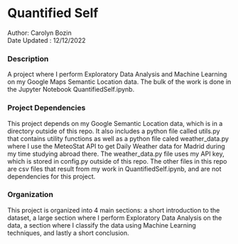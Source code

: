 # Quantified Self  
Author: Carolyn Bozin  
Date Updated : 12/12/2022

### Description
A project where I perform Exploratory Data Analysis and Machine Learning on my Google Maps Semantic Location data. The bulk of the work is done in the Jupyter Notebook QuantifiedSelf.ipynb.

### Project Dependencies
This project depends on my Google Semantic Location data, which is in a directory outside of this repo. It also includes a python file called utils.py that contains utility functions as well as a python file caled weather_data.py where I use the MeteoStat API to get Daily Weather data for Madrid during my time studying abroad there. The weather_data.py file uses my API key, which is stored in config.py outside of this repo. The other files in this repo are csv files that result from my work in QuantifiedSelf.ipynb, and are not dependencies for this project. 

### Organization  
This project is organized into 4 main sections: a short introduction to the dataset, a large section where I perform Exploratory Data Analysis on the data, a section where I classify the data using Machine Learning techniques, and lastly a short conclusion.